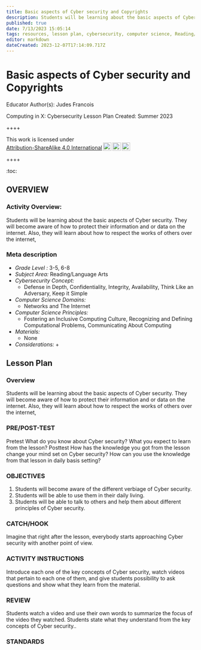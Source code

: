 ```yaml
---
title: Basic aspects of Cyber security and Copyrights
description: Students will be learning about the basic aspects of Cyber security. They will become aware of how to protect their information and or data on the internet. Also, they will learn about how to respect the works of others over the internet,
published: true
date: 7/13/2023 15:05:14
tags: resources, lesson plan, cybersecurity, computer science, Reading/Language Arts 
editor: markdown
dateCreated: 2023-12-07T17:14:09.717Z
---
```

# Basic aspects of Cyber security and Copyrights


Educator Author(s): Judes Francois


Computing in X: Cybersecurity Lesson Plan 
Created: Summer 2023


++++
<p xmlns:cc="http://creativecommons.org/ns#" >This work is licensed under <a href="http://creativecommons.org/licenses/by-sa/4.0/?ref=chooser-v1" target="_blank" rel="license noopener noreferrer" style="display:inline-block;">Attribution-ShareAlike 4.0 International<img style="height:22px!important;margin-left:3px;vertical-align:text-bottom;" src="https://mirrors.creativecommons.org/presskit/icons/cc.svg?ref=chooser-v1"><img style="height:22px!important;margin-left:3px;vertical-align:text-bottom;" src="https://mirrors.creativecommons.org/presskit/icons/by.svg?ref=chooser-v1"><img style="height:22px!important;margin-left:3px;vertical-align:text-bottom;" src="https://mirrors.creativecommons.org/presskit/icons/sa.svg?ref=chooser-v1"></a></p>
++++


:toc:



## OVERVIEW


### Activity Overview:  
Students will be learning about the basic aspects of Cyber security. They will become aware of how to protect their information and or data on the internet. Also, they will learn about how to respect the works of others over the internet,


### Meta description
+ *Grade Level :* 3-5, 6-8 
+ *Subject Area:* Reading/Language Arts 
+ *Cybersecurity Concept:* 
   + Defense in Depth, Confidentiality, Integrity, Availability, Think Like an Adversary, Keep it Simple
+ *Computer Science Domains:*
   + Networks and The Internet
+ *Computer Science Principles:*
   + Fostering an Inclusive Computing Culture, Recognizing and Defining Computational Problems, Communicating About Computing
+ *Materials:* 
   + None
+ *Considerations:*
   + 


## Lesson Plan
### Overview
Students will be learning about the basic aspects of Cyber security. They will become aware of how to protect their information and or data on the internet. Also, they will learn about how to respect the works of others over the internet,


### PRE/POST-TEST
Pretest
What do you know about Cyber security?
What you expect to learn from the lesson?
Posttest
How has the knowledge you got from the lesson change your mind set on Cyber security?
How can you use the knowledge from that lesson in daily basis setting?


### OBJECTIVES
1. Students will become aware of the different verbiage of Cyber security.
2. Students will be able to use them in their daily living.
3. Students will be able to talk to others and help them about different principles of Cyber security.


### CATCH/HOOK
Imagine that right after the lesson, everybody starts approaching Cyber security with another point of view.


### ACTIVITY INSTRUCTIONS
Introduce each one of the key concepts of Cyber security, watch videos that pertain to each one of them, and give students possibility to ask questions and show what they learn from the material.






### REVIEW
Students watch a video and use their own words to summarize the focus of the video they watched. Students state what they understand from the key concepts of Cyber security..


### STANDARDS
